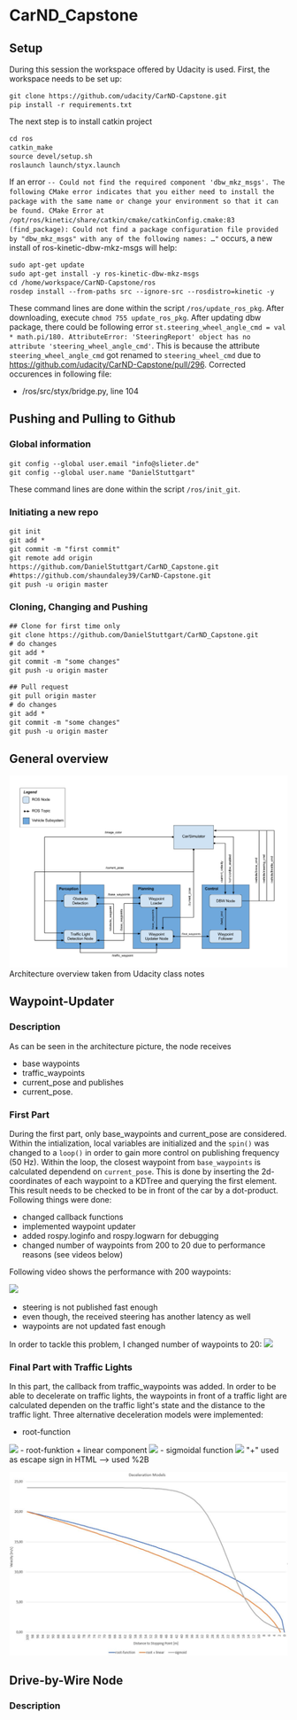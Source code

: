 # CarND_Capstone
## Setup
During this session the workspace offered by Udacity is used. First, the workspace needs to be set up: 
```shell
git clone https://github.com/udacity/CarND-Capstone.git
pip install -r requirements.txt
```
The next step is to install catkin project
```shell
cd ros
catkin_make
source devel/setup.sh
roslaunch launch/styx.launch
```
If an error `-- Could not find the required component 'dbw_mkz_msgs'. The following CMake error indicates that you either need to install the package with the same name or change your environment so that it can be found.
CMake Error at /opt/ros/kinetic/share/catkin/cmake/catkinConfig.cmake:83 (find_package):
  Could not find a package configuration file provided by "dbw_mkz_msgs" with
  any of the following names: …"` occurs, a new install of ros-kinetic-dbw-mkz-msgs will help: 
```shell
sudo apt-get update
sudo apt-get install -y ros-kinetic-dbw-mkz-msgs
cd /home/workspace/CarND-Capstone/ros
rosdep install --from-paths src --ignore-src --rosdistro=kinetic -y
```
These command lines are done within the script `/ros/update_ros_pkg`. After downloading, execute `chmod 755 update_ros_pkg`.
After updating dbw package, there could be following error `st.steering_wheel_angle_cmd = val * math.pi/180.
AttributeError: 'SteeringReport' object has no attribute 'steering_wheel_angle_cmd'`. This is because the attribute `steering_wheel_angle_cmd` got renamed to `steering_wheel_cmd` due to https://github.com/udacity/CarND-Capstone/pull/296. 
Corrected occurences in following file: 
- /ros/src/styx/bridge.py, line 104

## Pushing and Pulling to Github
### Global information
```shell
git config --global user.email "info@slieter.de"
git config --global user.name "DanielStuttgart"
```
These command lines are done within the script `/ros/init_git`.
### Initiating a new repo
```shell
git init
git add *
git commit -m "first commit"
git remote add origin https://github.com/DanielStuttgart/CarND_Capstone.git
#https://github.com/shaundaley39/CarND-Capstone.git
git push -u origin master
```
### Cloning, Changing and Pushing
```shell
## Clone for first time only
git clone https://github.com/DanielStuttgart/CarND_Capstone.git
# do changes
git add *
git commit -m "some changes"
git push -u origin master
```
```shell
## Pull request
git pull origin master
# do changes
git add *
git commit -m "some changes"
git push -u origin master
```

## General overview
![](/img/final-project-ros-graph-v2.png)
Architecture overview taken from Udacity class notes

## Waypoint-Updater
### Description
As can be seen in the architecture picture, the node receives 
- base waypoints
- traffic_waypoints
- current_pose
and publishes
- current_pose. 
### First Part
During the first part, only base_waypoints and current_pose are considered. Within the intialization, local variables are initialized and the `spin()` was changed to a `loop()` in order to gain more control on publishing frequency (50 Hz). 
Within the loop, the closest waypoint from `base_waypoints` is calculated dependend on `current_pose`. This is done by inserting the 2d-coordinates of each waypoint to a KDTree and querying the first element. This result needs to be checked to be in front of the car by a dot-product. 
Following things were done: 
- changed callback functions
- implemented waypoint updater
- added rospy.loginfo and rospy.logwarn for debugging
- changed number of waypoints from 200 to 20 due to performance reasons (see videos below)

Following video shows the performance with 200 waypoints:

![](/img/waypoint_200.gif)
- steering is not published fast enough
- even though, the received steering has another latency as well
- waypoints are not updated fast enough

In order to tackle this problem, I changed number of waypoints to 20: 
![](/img/waypoint_20.gif)

### Final Part with Traffic Lights
In this part, the callback from traffic_waypoints was added. In order to be able to decelerate on traffic lights, the waypoints in front of a traffic light are calculated dependen on the traffic light's state and the distance to the traffic light. 
Three alternative deceleration models were implemented: 
- root-function
<img src="https://render.githubusercontent.com/render/math?math=v = \sqrt{2 \cdot a_{max} \cdot d}">
- root-funktion + linear component
<img src="https://render.githubusercontent.com/render/math?math=v = \sqrt{2 \cdot a_{max} \cdot d} %2B i \cdot f_{rate}">
- sigmoidal function
<img src="https://render.githubusercontent.com/render/math?math=v = \frac{1}{1 %2B e^{d %2B n_{\text{offset}}}} \cdot v_{des}">
"+" used as escape sign in HTML --> used %2B

![](/img/Deceleration_models.JPG)


## Drive-by-Wire Node
### Description

